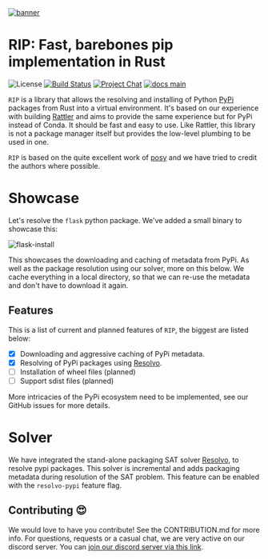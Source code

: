 <a href="https://github.com/prefix-dev/pixi/">
    <picture>
      <source srcset="https://github.com/prefix-dev/rattler_installs_packages/assets/4995967/98a131d5-6a4a-44f1-a60e-dbdcea4951eb" type="image/webp">
      <source srcset="https://github.com/prefix-dev/rattler_installs_packages/assets/4995967/29d2f52b-7801-4a3d-bcc8-2cf34a4263e4" type="image/png">
      <img src="https://github.com/prefix-dev/rattler_installs_packages/assets/4995967/29d2f52b-7801-4a3d-bcc8-2cf34a4263e4" alt="banner">
    </picture>
</a>

# RIP: Fast, barebones **pip** implementation in Rust

![License][license-badge]
[![Build Status][build-badge]][build]
[![Project Chat][chat-badge]][chat-url]
[![docs main][docs-main-badge]][docs-main]

[//]: # ([![crates.io][crates-badge]][crates])

[license-badge]: https://img.shields.io/badge/license-BSD--3--Clause-blue?style=flat-square
[build-badge]: https://img.shields.io/github/actions/workflow/status/prefix-dev/rattler_installs_packages/rust-compile.yml?style=flat-square&branch=main
[build]: https://github.com/prefix-dev/rattler_installs_packages/actions
[chat-badge]: https://img.shields.io/discord/1082332781146800168.svg?label=&logo=discord&logoColor=ffffff&color=7389D8&labelColor=6A7EC2&style=flat-square
[chat-url]: https://discord.gg/kKV8ZxyzY4
[docs-main-badge]: https://img.shields.io/badge/docs-main-yellow.svg?style=flat-square
[docs-main]: https://prefix-dev.github.io/rattler_installs_packages
[crates]: https://crates.io/crates/rattler_installs_packages
[crates-badge]: https://img.shields.io/crates/v/rattler_installs_packages.svg


`RIP` is a library that allows the resolving and installing of Python [PyPi](https://pypi.org/) packages from Rust into a virtual environment. 
It's based on our experience with building [Rattler](https://github.com/mamba-org/rattler) and aims to provide the same
experience but for PyPi instead of Conda.
It should be fast and easy to use. Like Rattler, this library is not a package manager itself but provides the low-level plumbing to be used in one.

`RIP` is based on the quite excellent work of [posy](https://github.com/njsmith/posy) and we have tried to credit
the authors where possible.

# Showcase

Let's resolve the `flask` python package.
We've added a small binary to showcase this:

![flask-install](https://github.com/prefix-dev/rip/assets/417374/75826d3e-717d-45fa-bc79-3bd0dec713d5)

This showcases the downloading and caching of metadata from PyPi. As well as the package resolution using our solver, more on this below.
We cache everything in a local directory, so that we can re-use the metadata and don't have to download it again.

## Features

This is a list of current and planned features of `RIP`, the biggest are listed below:

* [x] Downloading and aggressive caching of PyPi metadata.
* [x] Resolving of PyPi packages using [Resolvo](https://github.com/mamba-org/resolvo).
* [ ] Installation of wheel files (planned)
* [ ] Support sdist files (planned)

More intricacies of the PyPi ecosystem need to be implemented, see our GitHub issues for more details.


# Solver

We have integrated the stand-alone packaging SAT solver [Resolvo](https://github.com/mamba-org/resolvo), to resolve pypi packages.
This solver is incremental and adds packaging metadata during resolution of the SAT problem.
This feature can be enabled with the `resolvo-pypi` feature flag.


## Contributing 😍

We would love to have you contribute! 
See the CONTRIBUTION.md for more info. For questions, requests or a casual chat, we are very active on our discord server. 
You can [join our discord server via this link][chat-url].
